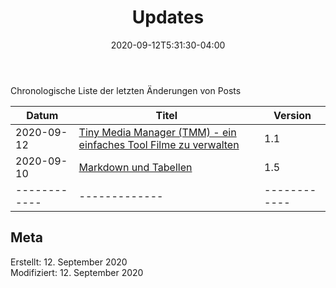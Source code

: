 ﻿---
title: "Updates"
date: 2020-09-12T5:31:30-04:00
categories:
  - intern
tags:
  - intern
  - 
---


Chronologische Liste der letzten Änderungen von Posts

| Datum | Titel | Version |
| ------------ | ------------- | ------------ | 
| 2020-09-12 | [Tiny Media Manager (TMM) - ein einfaches Tool Filme zu verwalten](http://www.petergyger.net/media/praxis/023-tmm/) | 1.1  |
| 2020-09-10 | [Markdown und Tabellen](http://www.petergyger.net/netzwerk/014-markdown-tabellen-erstellen/) | 1.5  |
| ------------ | ------------- | ------------ |


## Meta

Erstellt:		12. September 2020  
Modifiziert:	12. September 2020

